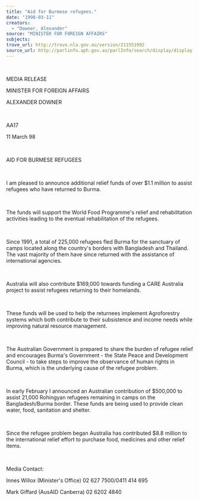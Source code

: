 ```yaml
---
title: "Aid for Burmese refugees."
date: "1998-03-11"
creators:
  - "Downer, Alexander"
source: "MINISTER FOR FOREIGN AFFAIRS"
subjects:
trove_url: http://trove.nla.gov.au/version/211551992
source_url: http://parlinfo.aph.gov.au/parlInfo/search/display/display.w3p;query=Id%3A%22media/pressrel/2J005%22
---
```


   

  

  MEDIA RELEASE

  MINISTER FOR FOREIGN AFFAIRS

  ALEXANDER DOWNER

  

  AA17

  11 March 98

  

  AID FOR 
BURMESE REFUGEES

  

  I am pleased to announce additional relief funds 
of over $1.1 million to assist refugees who have returned to Burma.

  

  The funds will support the World Food Programme's 
relief and rehabilitation activities leading to the eventual rehabilitation 
of the refugees.

  

  Since 1991, a total of 225,000 refugees fled Burma 
for the sanctuary of camps located along the country's borders with 
Bangladesh and Thailand. The vast majority of them have since returned 
with the assistance of international agencies.

  

  Australia will also contribute $169,000 towards funding 
a CARE Australia project to assist refugees returning to their homelands.

  

  These funds will be used to help the returnees implement 
Agroforestry systems which both contribute to their subsistence and 
income needs while improving natural resource management.

  

  The Australian Government is prepared to share the 
burden of refugee relief and encourages Burma's Government - the State 
Peace and Development Council - to take steps to improve the observance 
of human rights in Burma, which is the underlying cause of the refugee 
problem.

  

  In early February I announced an Australian contribution 
of $500,000 to assist 21,000 Rohingyan refugees remaining in camps on 
the Bangladesh/Burma border. These funds are being used to provide clean 
water, food, sanitation and shelter.

  

  Since the refugee problem began Australia has contributed 
$8.8 million to the international relief effort to purchase food, medicines 
and other relief items.

  

  Media Contact:

  Innes Willox (Minister's Office) 02 627 7500/0411 
414 695

  Mark Giffard (AusAID Canberra) 
02 6202 4840

